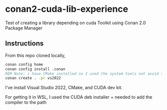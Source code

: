# conan2-cuda-lib-experience
Test of creating a library depending on cuda Toolkit using Conan 2.0 Package Manager


## Instructions

From this repo cloned locally,

```bat
conan config home
conan config install .conan
REM Note: i have CMake installed so I used the system tools not avoid the download
conan create . -pr vs2022
```

I've install Visual Studio 2022, CMake, and CUDA dev kit.

For getting  it in WSL, I used the CUDA deb installer + needed to add the compiler to the path
